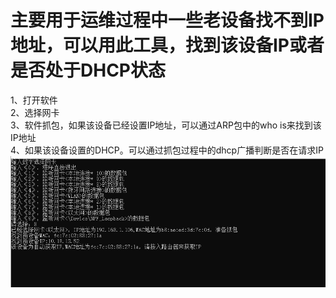 # 主要用于运维过程中一些老设备找不到IP地址，可以用此工具，找到该设备IP或者是否处于DHCP状态  
1、打开软件  
2、选择网卡  
3、软件抓包，如果该设备已经设置IP地址，可以通过ARP包中的who is来找到该IP地址  
4、如果该设备设置的DHCP。可以通过抓包过程中的dhcp广播判断是否在请求IP  
![Image text](https://github.com/trz0332/find_ip/blob/main/%E6%8D%95%E8%8E%B7.PNG)  
